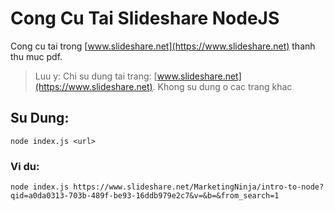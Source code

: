 # Cong Cu Tai Slideshare NodeJS

Cong cu tai trong  [www.slideshare.net](https://www.slideshare.net) thanh thu muc pdf.
>Luu y: Chi su dung tai trang: [www.slideshare.net](https://www.slideshare.net). Khong su dung o cac trang khac

## Su Dung:

    node index.js <url>

### Vi du:

    node index.js https://www.slideshare.net/MarketingNinja/intro-to-node?qid=a0da0313-703b-489f-be93-16ddb979e2c7&v=&b=&from_search=1

